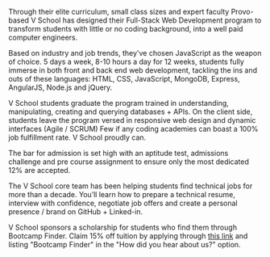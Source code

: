 Through their elite curriculum, small class sizes and expert faculty Provo-based V School has designed their Full-Stack Web Development program to transform students with little or no coding background, into a well paid computer engineers.

Based on industry and job trends, they've chosen JavaScript as the weapon of choice. 5 days a week, 8-10 hours a day for 12 weeks, students fully immerse in both front and back end web development, tackling the ins and outs of these languages: HTML, CSS, JavaScript, MongoDB, Express, AngularJS, Node.js and jQuery.

V School students graduate the program trained in understanding, manipulating, creating and querying databases + APIs. On the client side, students leave the program versed in responsive web design and dynamic interfaces (Agile / SCRUM)
Few if any coding academies can boast a 100% job fulfillment rate. V School proudly can.

The bar for admission is set high with an aptitude test, admissions challenge and pre course assignment to ensure only the most dedicated 12% are accepted. 

The V School core team has been helping students find technical jobs for more than a decade. You’ll learn how to prepare a technical resume, interview with confidence, negotiate job offers and create a personal presence / brand on GitHub + Linked-in. 

V School sponsors a scholarship for students who find them through Bootcamp Finder. Claim 15% off tuition by applying through <a href="http://vschool.io/en/apply/" rel="nofollow" target="_blank">this link</a> and listing "Bootcamp Finder" in the "How did you hear about us?" option.
